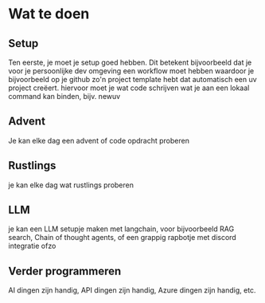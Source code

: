 # Wat te doen

## Setup
Ten eerste, je moet je setup goed hebben. Dit betekent bijvoorbeeld dat je voor je persoonlijke dev omgeving een workflow moet hebben waardoor je bijvoorbeeld op je github zo'n project template hebt dat automatisch een uv project creëert. hiervoor moet je wat code schrijven wat je aan een lokaal command kan binden, bijv. newuv


## Advent
Je kan elke dag een advent of code opdracht proberen

## Rustlings
je kan elke dag wat rustlings proberen

## LLM
je kan een LLM setupje maken met langchain, voor bijvoorbeeld RAG search, Chain of thought agents, of een grappig rapbotje met discord integratie ofzo

## Verder programmeren

AI dingen zijn handig, API dingen zijn handig, Azure dingen zijn handig, etc.